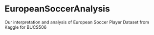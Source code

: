 # EuropeanSoccerAnalysis
Our interpretation and analysis of European Soccer Player Dataset from Kaggle for BUCS506
